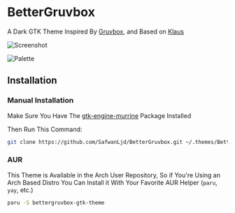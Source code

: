 # BetterGruvbox
A Dark GTK Theme Inspired By [Gruvbox](https://github.com/morhetz/gruvbox), and Based on [Klaus](https://github.com/tsbarnes/Klaus) 

![Screenshot](http://i.imgur.com/5KEdIUQ.png)

![Palette](http://i.imgur.com/wa666xg.png)

## Installation

### Manual Installation

Make Sure You Have The [gtk-engine-murrine](https://archlinux.org/packages/community/x86_64/gtk-engine-murrine) Package Installed

Then Run This Command:
```bash
git clone https://github.com/SafwanLjd/BetterGruvbox.git ~/.themes/BetterGruvbox
```


### AUR
This Theme is Available in the Arch User Repository, So if You're Using an Arch Based Distro You Can Install it With Your Favorite AUR Helper (`paru`, `yay`, etc.)
```bash
paru -S bettergruvbox-gtk-theme
```
